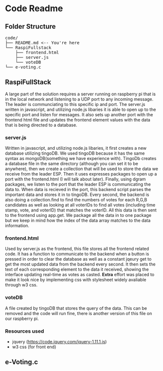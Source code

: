 # Code Readme

## Folder Structure
<pre>
code/
├── README.md <-- You're here
└── RaspiFullstack
    ├── frontend.html
    ├── server.js
    └── voteDB
└── e-voting.c
</pre>

## RaspiFullStack
A large part of the solution requires a server running on raspberry pi that is in the local network and listening to a UDP port to any incoming message. The leader is communciating to this specific ip and port. The server.js written in javascript, and utilizing node.js libaries it is able to open up to the specific port and listen for messages. It also sets up another port with the frontend html file and updates the frontend element values with the data that is being directed to a database.

### server.js 
Written in javascript, and utilizing node.js libaries, it first creates a new database utilizing tingoDB. We used tingoDB because it has the same syntax as mongoDB(something we have experience with). TingoDb creates a database file in the same directory (although you can set it to be anywhere), then we create a collection that will be used to store the data we receive from the leader ESP. Then it uses expresses packages to open up a port with the frontend.html (I will talk about later). Finally, using dgram packages, we listen to the port that the leader ESP is communicating the data to.
When data is recieved in the port, this backend script parses the important data and stores it in to tingoDB. Every second, the backend is also doing a collection.find to find the numbers of votes for each R,G,B candidates as well as looking at all voterIDs to find all votes (including time stamp, vote, and voterID) that matches the voterID.
All this data is then sent to the frontend using app.get. We package all the data in to one package but we keep in mind how the index of the data array matches to the data information.

### frontend.html
Used by server.js as the frontend, this file stores all the frontend related code. It has a function to communicate to the backend when a button is pressed in order to clear the database as well as a constant jqeury get to get the most updated data from the backend every second. It then sets the text of each corresponding element to the data it received, showing the interface updating real-time as votes as casted.
<b>Extra</b> effort was placed to make it look nice by implementing css with stylesheet widely avaliable through w3 css.

### voteDB
A file created by tingoDB that stores the query of the data. This can be removed and the code will run fine, there is another version of this file on our raspberry pi.

### Resources used
- jquery (https://code.jquery.com/jquery-1.11.1.js)
- w3 css (for front end)


## e-Voting.c